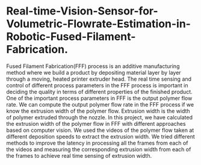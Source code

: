 # Real-time-Vision-Sensor-for-Volumetric-Flowrate-Estimation-in-Robotic-Fused-Filament-Fabrication.

Fused Filament Fabrication(FFF) process is an additive manufacturing method where we build a product by
depositing material layer by layer through a moving, heated
printer extruder head. The real time sensing and control of
different process parameters in the FFF process is important in
deciding the quality in terms of different properties of the finished
product. One of the important process parameters in FFF is the
output polymer flow rate. We can compute the output polymer
flow rate in the FFF process if we know the extrusion width
of the polymer flow. Extrusion width is the width of polymer
extruded through the nozzle. In this project, we have calculated
the extrusion width of the polymer flow in FFF with different
approaches based on computer vision. We used the videos of
the polymer flow taken at different deposition speeds to extract
the extrusion width. We tried different methods to improve the
latency in processing all the frames from each of the videos and
measuring the corresponding extrusion width from each of the
frames to achieve real time sensing of extrusion width.
